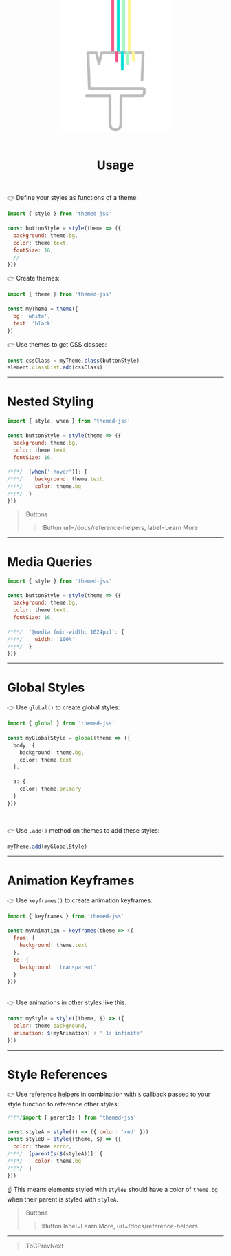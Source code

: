 <div align="center">
  <img src="/docs/assets/themed-jss-long.svg" width="256" style="margin-top: -96px">
  <br><br>
  <h1>Usage</h1>
</div>

<br>

👉 Define your styles as functions of a theme:

```js
import { style } from 'themed-jss'

const buttonStyle = style(theme => ({
  background: theme.bg,
  color: theme.text,
  fontSize: 16,
  // ...
}))
```

👉 Create themes:

```js
import { theme } from 'themed-jss'

const myTheme = theme({
  bg: 'white',
  text: 'black'
})
```

👉 Use themes to get CSS classes:

```js
const cssClass = myTheme.class(buttonStyle)
element.classList.add(cssClass)
```

---

# Nested Styling

```js
import { style, when } from 'themed-jss'

const buttonStyle = style(theme => ({
  background: theme.bg,
  color: theme.text,
  fontSize: 16,

/*!*/  [when(':hover')]: {
/*!*/    background: theme.text,
/*!*/    color: theme.bg
/*!*/  }
}))
```

> :Buttons
> > :Button url=/docs/reference-helpers, label=Learn More


---

# Media Queries

```js
import { style } from 'themed-jss'

const buttonStyle = style(theme => ({
  background: theme.bg,
  color: theme.text,
  fontSize: 16,

/*!*/  '@media (min-width: 1024px)': {
/*!*/    width: '100%'
/*!*/  }
}))
```


---

# Global Styles

👉 Use `global()` to create global styles:

```ts
import { global } from 'themed-jss'

const myGlobalStyle = global(theme => ({
  body: {
    background: theme.bg,
    color: theme.text
  },

  a: {
    color: theme.primary
  }
}))
```

<br>

👉 Use `.add()` method on themes to add these styles:

```ts
myTheme.add(myGlobalStyle)
```

---

# Animation Keyframes

👉 Use `keyframes()` to create animation keyframes:

```js
import { keyframes } from 'themed-jss'

const myAnimation = keyframes(theme => ({
  from: {
    background: theme.text
  },
  to: {
    background: 'transparent'
  }
}))
```
<br>
👉 Use animations in other styles like this:

```js
const myStyle = style((theme, $) => ({
  color: theme.background,
  animation: $(myAnimation) + ' 1s infinite'
}))
```

---

# Style References

👉 Use [reference helpers](/docs/reference-helpers) in combination with `$` callback passed to your style function
to reference other styles:

```js
/*!*/import { parentIs } from 'themed-jss'

const styleA = style(() => ({ color: 'red' }))
const styleB = style((theme, $) => ({
  color: theme.error,
/*!*/  [parentIs($(styleA))]: {
/*!*/    color: theme.bg
/*!*/  }
}))
```
☝️ This means elements styled with `styleB` should have a color of `theme.bg` when their parent is styled with `styleA`.

> :Buttons
> > :Button label=Learn More, url=/docs/reference-helpers

---

> :ToCPrevNext